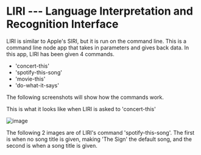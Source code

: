 # **LIRI** --- Language Interpretation and Recognition Interface

LIRI is similar to Apple's SIRI, but it is run on the command line. This is a command line node app that takes in parameters and gives back data. In this app, LIRI has been given 4 commands.

* 'concert-this'
* 'spotify-this-song'
* 'movie-this'
* 'do-what-it-says'

The following screenshots will show how the commands work.

This is what it looks like when LIRI is asked to 'concert-this'

![image](https://user-images.githubusercontent.com/34128946/50048815-bd282880-009a-11e9-8cc9-cb464b776fe0.png)

The following 2 images are of LIRI's command 'spotify-this-song'. The first is when no song title is given, making 'The Sign' the default song, and the second is when a song title is given.





